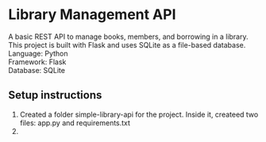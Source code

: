 # Library Management API
A basic REST API to manage books, members, and borrowing in a library. This project is built with Flask and uses SQLite as a file-based database.<br>
Language: Python <br>
Framework: Flask <br>
Database: SQLite <br>

## Setup instructions
1. Created a folder simple-library-api for the project. Inside it, createed two files: app.py and requirements.txt <br>
2. 
